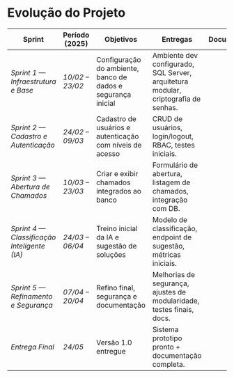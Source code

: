 # Evolução do Projeto

| Sprint | Período (2025) | Objetivos | Entregas | Documentação |
|--------|----------------|-----------|----------|--------------|
| *Sprint 1 — Infraestrutura e Base* | *10/02 – 23/02* | Configuração do ambiente, banco de dados e segurança inicial | Ambiente dev configurado, SQL Server, arquitetura modular, criptografia de senhas. | 
| *Sprint 2 — Cadastro e Autenticação* | *24/02 – 09/03* | Cadastro de usuários e autenticação com níveis de acesso | CRUD de usuários, login/logout, RBAC, testes iniciais. |
| *Sprint 3 — Abertura de Chamados* | *10/03 – 23/03* | Criar e exibir chamados integrados ao banco | Formulário de abertura, listagem de chamados, integração com DB. | 
| *Sprint 4 — Classificação Inteligente (IA)* | *24/03 – 06/04* | Treino inicial da IA e sugestão de soluções | Modelo de classificação, endpoint de sugestão, métricas iniciais.
| *Sprint 5 — Refinamento e Segurança* | *07/04 – 20/04* | Refino final, segurança e documentação | Melhorias de segurança, ajustes de modularidade, testes finais, docs. | 
| *Entrega Final* | *24/05* | Versão 1.0 entregue | Sistema prototipo pronto + documentação completa. |

